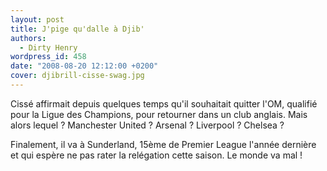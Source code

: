 ```yaml
---
layout: post
title: J'pige qu'dalle à Djib'
authors:
  - Dirty Henry
wordpress_id: 458
date: "2008-08-20 12:12:00 +0200"
cover: djibrill-cisse-swag.jpg
---
```


Cissé affirmait depuis quelques temps qu'il souhaitait quitter l'OM, qualifié
pour la Ligue des Champions, pour retourner dans un club anglais. Mais alors
lequel ? Manchester United ? Arsenal ? Liverpool ? Chelsea ?

Finalement, il va à Sunderland, 15ème de Premier League l'année dernière et qui
espère ne pas rater la relégation cette saison. Le monde va mal !
